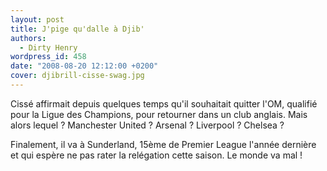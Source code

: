 ```yaml
---
layout: post
title: J'pige qu'dalle à Djib'
authors:
  - Dirty Henry
wordpress_id: 458
date: "2008-08-20 12:12:00 +0200"
cover: djibrill-cisse-swag.jpg
---
```


Cissé affirmait depuis quelques temps qu'il souhaitait quitter l'OM, qualifié
pour la Ligue des Champions, pour retourner dans un club anglais. Mais alors
lequel ? Manchester United ? Arsenal ? Liverpool ? Chelsea ?

Finalement, il va à Sunderland, 15ème de Premier League l'année dernière et qui
espère ne pas rater la relégation cette saison. Le monde va mal !
